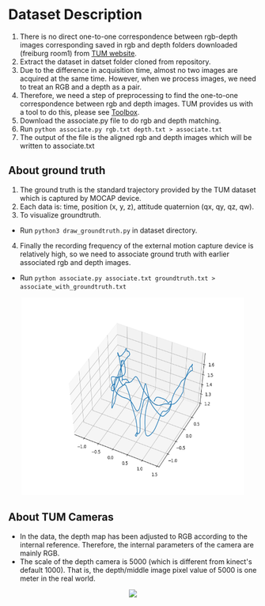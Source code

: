 # Dataset Description

1. There is no direct one-to-one correspondence between rgb-depth images corresponding saved in rgb and depth folders downloaded (freiburg room1) from [TUM website](https://vision.in.tum.de/data/datasets/rgbd-dataset/download). 
2. Extract the dataset in datset folder cloned from repository.
3. Due to the difference in acquisition time, almost no two images are acquired at the same time. However, when we process images, we need to treat an RGB and a depth as a pair. 
4. Therefore, we need a step of preprocessing to find the one-to-one correspondence between rgb and depth images. TUM provides us with a tool to do this, please see [Toolbox](http://vision.in.tum.de/data/datasets/rgbd-dataset/tools).
5. Download the associate.py file to do rgb and depth matching.
6. Run `python associate.py rgb.txt depth.txt > associate.txt` 
7. The output of the file is the aligned rgb and depth images which will be written to associate.txt

## About ground truth

1. The ground truth is the standard trajectory provided by the TUM dataset which is captured by MOCAP device.
2. Each data is: time, position (x, y, z), attitude quaternion (qx, qy, qz, qw).
3. To visualize groundtruth.
  * Run `python3 draw_groundtruth.py` in dataset directory.
4. Finally the recording frequency of the external motion capture device is relatively high, so we need to associate ground truth with earlier associated rgb and depth images.
  * Run `python associate.py associate.txt groundtruth.txt > associate_with_groundtruth.txt`


<p align="center">
	<img src="ground_truth.png" width="450" height = "400"/> 
</p>


## About TUM Cameras

*  In the data, the depth map has been adjusted to RGB according to the internal reference. Therefore, the internal parameters of the camera are mainly RGB.
* The scale of the depth camera is 5000 (which is different from kinect's default 1000). That is, the depth/middle image pixel value of 5000 is one meter in the real world. 

<p align="center">
<img src="https://user-images.githubusercontent.com/97186785/170706745-d32ac8ce-4879-400e-b9ee-e54d6171ce69.png"/>
</p>


 

